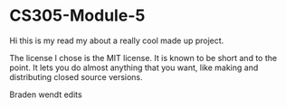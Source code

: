 # CS305-Module-5
Hi this is my read my about a really cool made up project.

The license I chose is the MIT license. It is known to be short and to the point. It lets you do almost anything that you want, like making and distributing closed source versions. 

Braden wendt edits
